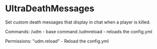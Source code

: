 # UltraDeathMessages
Set custom death messages that display in chat when a player is killed.


Commands:
/udm - base command
/udmreload - reloads the config.yml

Permissions:
"udm.reload" - Reload the config.yml
